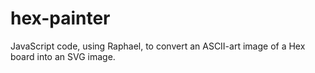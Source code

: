 hex-painter
===========

JavaScript code, using Raphael, to convert an ASCII-art image of a Hex board into an SVG image.
